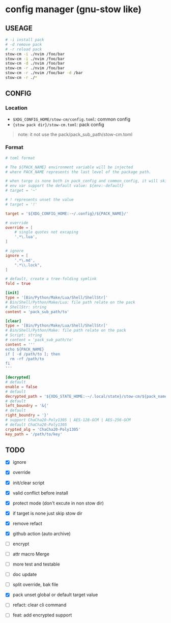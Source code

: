 # config manager (gnu-stow like)

## USEAGE

```sh
# -i install pack
# -d remove pack
# -r reload pack
stow-cm -i ./nvim /foo/bar
stow-cm -i ./nvim /foo/bar
stow-cm -d ./nvim /foo/bar
stow-cm -r ./nvim /foo/bar
stow-cm -r ./nvim /foo/bar -d /bar
stow-cm -r ./*
```

## CONFIG

### Location

- `$XDG_CONFIG_HOME/stow-cm/config.toml`: common config
- `{stow pack dir}/stow-cm.toml`: pack config

> note: it not use the pack/pack_sub_path/stow-cm.toml

### Format

```toml
# toml format

# The ${PACK_NAME} environment variable will be injected
# where PACK_NAME represents the last level of the package path.

# when targe is none both in pack_config and common_config, it will skip link the dir_tree
# env var support the default value: ${env:-default}
# target = '~'

# ! represents unset the value
# target = '!'

target = '${XDG_CONFIG_HOME:-~/.config}/${PACK_NAME}/'

# override
override = [
    # single quotes not excaping
    '.*\.lua',
]

# ignore
ignore = [
    '.*\.md',
    ".*\\.lock",
]

# default, create a tree-folding symlink
fold = true

[init]
type = '[Bin/Python/Make/Lua/Shell/ShellStr]'
# Bin/Shell/Python/Make/Lua: file path relate on the pack
# ShellStr: string
content = 'pack_sub_path/to'

[clear]
type = '[Bin/Python/Make/Lua/Shell/ShellStr]'
# Bin/Shell/Python/Make: file path relate on the pack
# Script: string
# content = 'pack_sub_path/to'
content = '''
echo ${PACK_NAME}
if [ -d /path/to ]; then
  rm -rf /path/to
fi
'''

[decrypted]
# default
enable = false
# default
decrypted_path = '${XDG_STATE_HOME:-~/.local/state}/stow-cm/${pack_name}/decrypted/'
# default
left_boundry = '&{'
# default
right_boundry = '}'
# support ChaCha20-Poly1305 | AES-128-GCM | AES-256-GCM
# default ChaCha20-Poly1305
crypted_alg = 'ChaCha20-Poly1305'
key_path = '/path/to/key'
```

## TODO

- [x] ignore
- [x] override
- [x] init/clear script
- [x] valid conflict before install
- [x] protect mode (don't excute in non stow dir)
- [x] if target is none just skip stow dir
- [x] remove refact
- [x] github action (auto archive)

- [ ] encrypt
- [ ] attr macro Merge

- [ ] more test and testable

- [ ] doc update
- [ ] split override, bak file

- [x] pack unset global or default target value

- [ ] refact: clear cli command

- [ ] feat: add encrypted support
